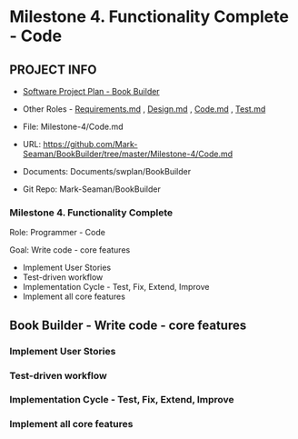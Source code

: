 # Milestone 4. Functionality Complete - Code


## PROJECT INFO

* [Software Project Plan - Book Builder](../Index.md)

* Other Roles - [Requirements.md](Requirements.md)
, [Design.md](Design.md)
, [Code.md](Code.md)
, [Test.md](Test.md)



* File: Milestone-4/Code.md

* URL: https://github.com/Mark-Seaman/BookBuilder/tree/master/Milestone-4/Code.md

* Documents: Documents/swplan/BookBuilder

* Git Repo: Mark-Seaman/BookBuilder




### Milestone 4. Functionality Complete



Role: Programmer - Code

Goal: Write code - core features

* Implement User Stories
* Test-driven workflow
* Implementation Cycle - Test, Fix, Extend, Improve
* Implement all core features



## Book Builder - Write code - core features



### Implement User Stories


### Test-driven workflow


### Implementation Cycle - Test, Fix, Extend, Improve


### Implement all core features
